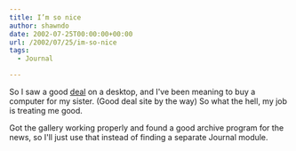 ```yaml
---
title: I’m so nice
author: shawndo
date: 2002-07-25T00:00:00+00:00
url: /2002/07/25/im-so-nice
tags:
  - Journal

---
```

So I saw a good [deal][1] on a desktop, and I've been meaning to buy a computer for my sister. (Good deal site by the way) So what the hell, my job is treating me good.  
  
Got the gallery working properly and found a good archive program for the news, so I'll just use that instead of finding a separate Journal module.

 [1]: http://www.gotapex.com/deals.php